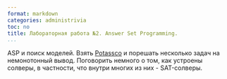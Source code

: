 ```yaml
---
format: markdown
categories: administrivia
toc: no
title: Лабораторная работа №2. Answer Set Programming.
...
```


ASP и поиск моделей. Взять [Potassco](http://potassco.sourceforge.net/) и порешать несколько задач на немонотонный вывод. Поговорить немного о том, как устроены солверы, в частности, что внутри многих из них - SAT-солверы.